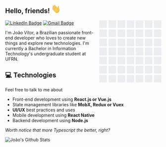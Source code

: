 ## Hello, friends! <img src="https://raw.githubusercontent.com/JoaoVSouto/JoaoVSouto/master/assets/Hi.gif" width="30px">

<img align='right' src='https://raw.githubusercontent.com/JoaoVSouto/JoaoVSouto/master/assets/github_wall.gif' width='200'>

[![LinkedIn Badge](https://img.shields.io/badge/-Jo%C3%A3o%20V%C3%ADtor%20Souto-blue?style=flat&logo=Linkedin&logoColor=white&link=https://www.linkedin.com/in/joao-vitor-souto/)](https://www.linkedin.com/in/joao-vitor-souto/)
[![Gmail Badge](https://img.shields.io/badge/-joaovsoutosantos@gmail.com-c14438?style=flat&logo=Gmail&logoColor=white&link=mailto:joaovsoutosantos@gmail.com)](mailto:joaovsoutosantos@gmail.com)

I'm João Vítor, a Brazilian passionate front-end developer who loves to create new things and explore new technologies. I'm currently a Bachelor in Information Technology's undergraduate student at UFRN.

## 💻 Technologies

Feel free to talk to me about

- Front-end development using **React.js or Vue.js**
- State management libraries like **MobX, Redux or Vuex**
- **UI/UX** best practices and uses
- Mobile development using **React Native**
- Backend development using **Node.js**

_Worth notice that more Typescript the better, right?_

![João's Github Stats](https://github-readme-stats.joaovsouto.vercel.app/api?show_icons=true&theme=radical&line_height=30&hide=issues,stars&hide_rank=true)
